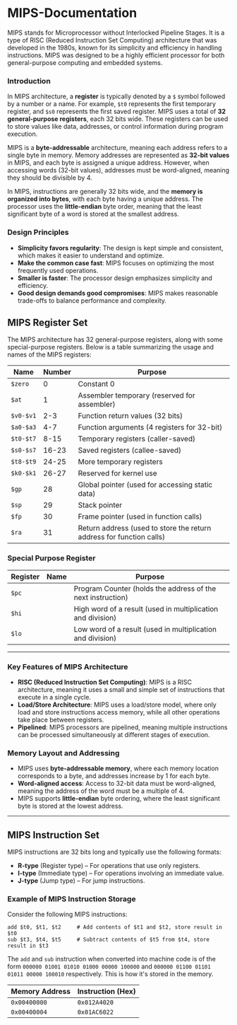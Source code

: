 # MIPS-Documentation

MIPS stands for Microprocessor without Interlocked Pipeline Stages. It is a type of RISC (Reduced Instruction Set Computing) architecture that was developed in the 1980s, known for its simplicity and efficiency in handling instructions. MIPS was designed to be a highly efficient processor for both general-purpose computing and embedded systems.

### Introduction

In MIPS architecture, a **register** is typically denoted by a `$` symbol followed by a number or a name. For example, `$t0` represents the first temporary register, and `$s0` represents the first saved register. MIPS uses a total of **32 general-purpose registers**, each 32 bits wide. These registers can be used to store values like data, addresses, or control information during program execution.

MIPS is a **byte-addressable** architecture, meaning each address refers to a single byte in memory. Memory addresses are represented as **32-bit values** in MIPS, and each byte is assigned a unique address. However, when accessing words (32-bit values), addresses must be word-aligned, meaning they should be divisible by 4.

In MIPS, instructions are generally 32 bits wide, and the **memory is organized into bytes**, with each byte having a unique address. The processor uses the **little-endian** byte order, meaning that the least significant byte of a word is stored at the smallest address.

### Design Principles 

- **Simplicity favors regularity**: The design is kept simple and consistent, which makes it easier to understand and optimize.
- **Make the common case fast**: MIPS focuses on optimizing the most frequently used operations.
- **Smaller is faster**: The processor design emphasizes simplicity and efficiency.
- **Good design demands good compromises**: MIPS makes reasonable trade-offs to balance performance and complexity.

## MIPS Register Set

The MIPS architecture has 32 general-purpose registers, along with some special-purpose registers. Below is a table summarizing the usage and names of the MIPS registers:

| Name     | Number  | Purpose                                      |
|----------|--------|----------------------------------------------|
| `$zero`  | 0      | Constant 0                                  |
| `$at`    | 1      | Assembler temporary (reserved for assembler)|
| `$v0-$v1`| 2-3    | Function return values (32 bits)             |
| `$a0-$a3`| 4-7    | Function arguments (4 registers for 32-bit)  |
| `$t0-$t7`| 8-15   | Temporary registers (caller-saved)           |
| `$s0-$s7`| 16-23  | Saved registers (callee-saved)               |
| `$t8-$t9`| 24-25  | More temporary registers                    |
| `$k0-$k1`| 26-27  | Reserved for kernel use                     |
| `$gp`    | 28     | Global pointer (used for accessing static data) |
| `$sp`    | 29     | Stack pointer                                |
| `$fp`    | 30     | Frame pointer (used in function calls)      |
| `$ra`    | 31     | Return address (used to store the return address for function calls) |

### Special Purpose Register

| Register | Name    | Purpose                                             |
|----------|---------|-----------------------------------------------------|
| `$pc`    |         | Program Counter (holds the address of the next instruction) |
| `$hi`    |         | High word of a result (used in multiplication and division) |
| `$lo`    |         | Low word of a result (used in multiplication and division) |

---

### Key Features of MIPS Architecture

- **RISC (Reduced Instruction Set Computing)**: MIPS is a RISC architecture, meaning it uses a small and simple set of instructions that execute in a single cycle.
- **Load/Store Architecture**: MIPS uses a load/store model, where only load and store instructions access memory, while all other operations take place between registers.
- **Pipelined**: MIPS processors are pipelined, meaning multiple instructions can be processed simultaneously at different stages of execution.

### Memory Layout and Addressing

- MIPS uses **byte-addressable memory**, where each memory location corresponds to a byte, and addresses increase by 1 for each byte.
- **Word-aligned access**: Access to 32-bit data must be word-aligned, meaning the address of the word must be a multiple of 4.
- MIPS supports **little-endian** byte ordering, where the least significant byte is stored at the lowest address.

---

## MIPS Instruction Set

MIPS instructions are 32 bits long and typically use the following formats:

- **R-type** (Register type) – For operations that use only registers.
- **I-type** (Immediate type) – For operations involving an immediate value.
- **J-type** (Jump type) – For jump instructions.

### Example of MIPS Instruction Storage

Consider the following MIPS instructions:

```assembly
add $t0, $t1, $t2     # Add contents of $t1 and $t2, store result in $t0
sub $t3, $t4, $t5     # Subtract contents of $t5 from $t4, store result in $t3
```

The `add` and `sub` instruction when converted into machine code is of the form `000000 01001 01010 01000 00000 100000` and `000000 01100 01101 01011 00000 100010` respectively. This is how it's stored in the memory.

| **Memory Address** | **Instruction (Hex)** |
|--------------------|-----------------------|
| `0x00400000`       | `0x012A4020`          |
| `0x00400004`       | `0x01AC6022`          |



